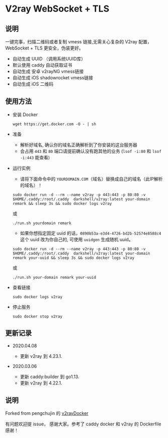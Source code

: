 # V2ray WebSocket + TLS

## 说明
一键完事，扫描二维码或者复制 vmess 链接,无需关心复杂的 V2ray 配置，WebSocket + TLS 更安全，伪装更好。

* 自动生成 UUID （调用系统UUID库）
* 默认使用 caddy 自动获取证书
* 自动生成 安卓 v2rayNG vmess链接
* 自动生成 iOS shadowrocket vmess链接
* 自动生成 iOS 二维码

## 使用方法

* 安装 Docker
	```
	wget https://get.docker.com -O - | sh
	```

* 准备
	* 解析好域名, 确认你的域名正确解析到了你安装的这台服务器
	* 会占用 `443` 和 `80` 端口请提前确认没有跑其他的业务 (`lsof -i:80` 和 `lsof -i:443` 能查看)

* 运行实例
	* 请将下面命令中的 `YOURDOMAIN.COM`（域名）替换成自己的域名（此IP解析的域名）！
	```
	sudo docker run -d --rm --name v2ray -p 443:443 -p 80:80 -v $HOME/.caddy:/root/.caddy  darkshell/v2ray:latest your-domain remark && sleep 3s && sudo docker logs v2ray
	```
	或
	```
	./run.sh yourdomain remark
	```

	* 如果你想指定固定 uuid 的话，`0890b53a-e3d4-4726-bd2b-52574e8588c4` 这个 uuid 改为你自己的, 可使用 `uuidgen` 生成随机 uuid。
	```
	sudo docker run -d --rm --name v2ray -p 443:443 -p 80:80 -v $HOME/.caddy:/root/.caddy  darkshell/v2ray:latest your-domain remark your-uuid && sleep 3s && sudo docker logs v2ray
	```
	或
	```
	./run.sh your-domain remark your-uuid
	```

* 查看链接
	```
	sudo docker logs v2ray
	```

* 停止服务
	```
	sudo docker stop v2ray
	```


## 更新记录
- 2020.04.08
  * 更新 v2ray 到 4.23.1.

- 2020.03.06
  * 更新 caddy:builder 到 go1.13.
  * 更新 v2ray 到 4.22.1.

## 说明
Forked from pengchujin 的 [v2rayDocker](https://github.com/pengchujin/v2rayDocker)

有问题欢迎提 issue， 感谢大家。参考了 caddy docker 和 v2ray 的 Dockerfile 感谢！
